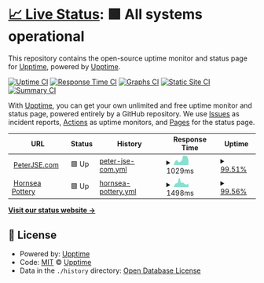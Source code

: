 # [📈 Live Status](https://demo.upptime.js.org): <!--live status--> **🟩 All systems operational**

This repository contains the open-source uptime monitor and status page for [Upptime](https://upptime.js.org), powered by [Upptime](https://github.com/upptime/upptime).

[![Uptime CI](https://github.com/peterjse/Upptime/workflows/Uptime%20CI/badge.svg)](https://github.com/peterjse/Upptime/actions?query=workflow%3A%22Uptime+CI%22)
[![Response Time CI](https://github.com/peterjse/Upptime/workflows/Response%20Time%20CI/badge.svg)](https://github.com/peterjse/Upptime/actions?query=workflow%3A%22Response+Time+CI%22)
[![Graphs CI](https://github.com/peterjse/Upptime/workflows/Graphs%20CI/badge.svg)](https://github.com/peterjse/Upptime/actions?query=workflow%3A%22Graphs+CI%22)
[![Static Site CI](https://github.com/peterjse/Upptime/workflows/Static%20Site%20CI/badge.svg)](https://github.com/peterjse/Upptime/actions?query=workflow%3A%22Static+Site+CI%22)
[![Summary CI](https://github.com/peterjse/Upptime/workflows/Summary%20CI/badge.svg)](https://github.com/peterjse/Upptime/actions?query=workflow%3A%22Summary+CI%22)

With [Upptime](https://upptime.js.org), you can get your own unlimited and free uptime monitor and status page, powered entirely by a GitHub repository. We use [Issues](https://github.com/upptime/upptime/issues) as incident reports, [Actions](https://github.com/peterjse/Upptime/actions) as uptime monitors, and [Pages](https://demo.upptime.js.org) for the status page.

<!--start: status pages-->
<!-- This summary is generated by Upptime (https://github.com/upptime/upptime) -->
<!-- Do not edit this manually, your changes will be overwritten -->
<!-- prettier-ignore -->
| URL | Status | History | Response Time | Uptime |
| --- | ------ | ------- | ------------- | ------ |
| <img alt="" src="https://icons.duckduckgo.com/ip3/www.peterjse.com.ico" height="13"> [PeterJSE.com](https://www.peterjse.com) | 🟩 Up | [peter-jse-com.yml](https://github.com/peterjse/Upptime/commits/HEAD/history/peter-jse-com.yml) | <details><summary><img alt="Response time graph" src="./graphs/peter-jse-com/response-time-week.png" height="20"> 1029ms</summary><br><a href="https://peterjse.github.io/Upptime/history/peter-jse-com"><img alt="Response time 1332" src="https://img.shields.io/endpoint?url=https%3A%2F%2Fraw.githubusercontent.com%2Fpeterjse%2FUpptime%2FHEAD%2Fapi%2Fpeter-jse-com%2Fresponse-time.json"></a><br><a href="https://peterjse.github.io/Upptime/history/peter-jse-com"><img alt="24-hour response time 1500" src="https://img.shields.io/endpoint?url=https%3A%2F%2Fraw.githubusercontent.com%2Fpeterjse%2FUpptime%2FHEAD%2Fapi%2Fpeter-jse-com%2Fresponse-time-day.json"></a><br><a href="https://peterjse.github.io/Upptime/history/peter-jse-com"><img alt="7-day response time 1029" src="https://img.shields.io/endpoint?url=https%3A%2F%2Fraw.githubusercontent.com%2Fpeterjse%2FUpptime%2FHEAD%2Fapi%2Fpeter-jse-com%2Fresponse-time-week.json"></a><br><a href="https://peterjse.github.io/Upptime/history/peter-jse-com"><img alt="30-day response time 968" src="https://img.shields.io/endpoint?url=https%3A%2F%2Fraw.githubusercontent.com%2Fpeterjse%2FUpptime%2FHEAD%2Fapi%2Fpeter-jse-com%2Fresponse-time-month.json"></a><br><a href="https://peterjse.github.io/Upptime/history/peter-jse-com"><img alt="1-year response time 1341" src="https://img.shields.io/endpoint?url=https%3A%2F%2Fraw.githubusercontent.com%2Fpeterjse%2FUpptime%2FHEAD%2Fapi%2Fpeter-jse-com%2Fresponse-time-year.json"></a></details> | <details><summary><a href="https://peterjse.github.io/Upptime/history/peter-jse-com">99.51%</a></summary><a href="https://peterjse.github.io/Upptime/history/peter-jse-com"><img alt="All-time uptime 96.68%" src="https://img.shields.io/endpoint?url=https%3A%2F%2Fraw.githubusercontent.com%2Fpeterjse%2FUpptime%2FHEAD%2Fapi%2Fpeter-jse-com%2Fuptime.json"></a><br><a href="https://peterjse.github.io/Upptime/history/peter-jse-com"><img alt="24-hour uptime 100.00%" src="https://img.shields.io/endpoint?url=https%3A%2F%2Fraw.githubusercontent.com%2Fpeterjse%2FUpptime%2FHEAD%2Fapi%2Fpeter-jse-com%2Fuptime-day.json"></a><br><a href="https://peterjse.github.io/Upptime/history/peter-jse-com"><img alt="7-day uptime 99.51%" src="https://img.shields.io/endpoint?url=https%3A%2F%2Fraw.githubusercontent.com%2Fpeterjse%2FUpptime%2FHEAD%2Fapi%2Fpeter-jse-com%2Fuptime-week.json"></a><br><a href="https://peterjse.github.io/Upptime/history/peter-jse-com"><img alt="30-day uptime 99.70%" src="https://img.shields.io/endpoint?url=https%3A%2F%2Fraw.githubusercontent.com%2Fpeterjse%2FUpptime%2FHEAD%2Fapi%2Fpeter-jse-com%2Fuptime-month.json"></a><br><a href="https://peterjse.github.io/Upptime/history/peter-jse-com"><img alt="1-year uptime 96.91%" src="https://img.shields.io/endpoint?url=https%3A%2F%2Fraw.githubusercontent.com%2Fpeterjse%2FUpptime%2FHEAD%2Fapi%2Fpeter-jse-com%2Fuptime-year.json"></a></details>
| <img alt="" src="https://icons.duckduckgo.com/ip3/hornseapottery.co.uk.ico" height="13"> [Hornsea Pottery](https://hornseapottery.co.uk) | 🟩 Up | [hornsea-pottery.yml](https://github.com/peterjse/Upptime/commits/HEAD/history/hornsea-pottery.yml) | <details><summary><img alt="Response time graph" src="./graphs/hornsea-pottery/response-time-week.png" height="20"> 1498ms</summary><br><a href="https://peterjse.github.io/Upptime/history/hornsea-pottery"><img alt="Response time 1717" src="https://img.shields.io/endpoint?url=https%3A%2F%2Fraw.githubusercontent.com%2Fpeterjse%2FUpptime%2FHEAD%2Fapi%2Fhornsea-pottery%2Fresponse-time.json"></a><br><a href="https://peterjse.github.io/Upptime/history/hornsea-pottery"><img alt="24-hour response time 834" src="https://img.shields.io/endpoint?url=https%3A%2F%2Fraw.githubusercontent.com%2Fpeterjse%2FUpptime%2FHEAD%2Fapi%2Fhornsea-pottery%2Fresponse-time-day.json"></a><br><a href="https://peterjse.github.io/Upptime/history/hornsea-pottery"><img alt="7-day response time 1498" src="https://img.shields.io/endpoint?url=https%3A%2F%2Fraw.githubusercontent.com%2Fpeterjse%2FUpptime%2FHEAD%2Fapi%2Fhornsea-pottery%2Fresponse-time-week.json"></a><br><a href="https://peterjse.github.io/Upptime/history/hornsea-pottery"><img alt="30-day response time 1514" src="https://img.shields.io/endpoint?url=https%3A%2F%2Fraw.githubusercontent.com%2Fpeterjse%2FUpptime%2FHEAD%2Fapi%2Fhornsea-pottery%2Fresponse-time-month.json"></a><br><a href="https://peterjse.github.io/Upptime/history/hornsea-pottery"><img alt="1-year response time 1716" src="https://img.shields.io/endpoint?url=https%3A%2F%2Fraw.githubusercontent.com%2Fpeterjse%2FUpptime%2FHEAD%2Fapi%2Fhornsea-pottery%2Fresponse-time-year.json"></a></details> | <details><summary><a href="https://peterjse.github.io/Upptime/history/hornsea-pottery">99.56%</a></summary><a href="https://peterjse.github.io/Upptime/history/hornsea-pottery"><img alt="All-time uptime 96.74%" src="https://img.shields.io/endpoint?url=https%3A%2F%2Fraw.githubusercontent.com%2Fpeterjse%2FUpptime%2FHEAD%2Fapi%2Fhornsea-pottery%2Fuptime.json"></a><br><a href="https://peterjse.github.io/Upptime/history/hornsea-pottery"><img alt="24-hour uptime 100.00%" src="https://img.shields.io/endpoint?url=https%3A%2F%2Fraw.githubusercontent.com%2Fpeterjse%2FUpptime%2FHEAD%2Fapi%2Fhornsea-pottery%2Fuptime-day.json"></a><br><a href="https://peterjse.github.io/Upptime/history/hornsea-pottery"><img alt="7-day uptime 99.56%" src="https://img.shields.io/endpoint?url=https%3A%2F%2Fraw.githubusercontent.com%2Fpeterjse%2FUpptime%2FHEAD%2Fapi%2Fhornsea-pottery%2Fuptime-week.json"></a><br><a href="https://peterjse.github.io/Upptime/history/hornsea-pottery"><img alt="30-day uptime 99.90%" src="https://img.shields.io/endpoint?url=https%3A%2F%2Fraw.githubusercontent.com%2Fpeterjse%2FUpptime%2FHEAD%2Fapi%2Fhornsea-pottery%2Fuptime-month.json"></a><br><a href="https://peterjse.github.io/Upptime/history/hornsea-pottery"><img alt="1-year uptime 97.00%" src="https://img.shields.io/endpoint?url=https%3A%2F%2Fraw.githubusercontent.com%2Fpeterjse%2FUpptime%2FHEAD%2Fapi%2Fhornsea-pottery%2Fuptime-year.json"></a></details>

<!--end: status pages-->

[**Visit our status website →**](https://demo.upptime.js.org)

## 📄 License

- Powered by: [Upptime](https://github.com/upptime/upptime)
- Code: [MIT](./LICENSE) © [Upptime](https://upptime.js.org)
- Data in the `./history` directory: [Open Database License](https://opendatacommons.org/licenses/odbl/1-0/)
